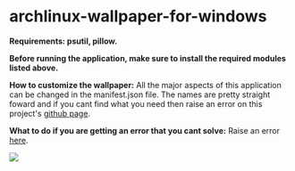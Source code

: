 # archlinux-wallpaper-for-windows

**Requirements: psutil, pillow.**

**Before running the application, make sure to install the required modules listed above.**

**How to customize the wallpaper:** All the major aspects of this application can be changed in the manifest.json file. The names are pretty straight foward and if you cant find what you need then raise an error on this project's [github page](https://github.com/katznboyz1/archlinux-wallpaper-for-windows).

**What to do if you are getting an error that you cant solve:** Raise an error [here](https://github.com/katznboyz1/archlinux-wallpaper-for-windows).

![](https://i.imgur.com/uepXeTx.png?raw=true)
